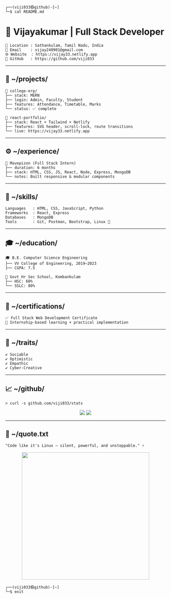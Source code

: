 ```
┌──(viji033㉿github)-[~]
└─$ cat README.md
```

# 🧠 Vijayakumar | Full Stack Developer

```
📍 Location : Sathankulam, Tamil Nadu, India
📧 Email    : vijay240901@gmail.com
🌐 Website  : https://vijay33.netlify.app
🔗 GitHub   : https://github.com/viji033
```

---

## 📁 ~/projects/

```
📂 college-erp/
├── stack: MERN
├── login: Admin, Faculty, Student
├── features: Attendance, Timetable, Marks
└── status: ✅ complete

📂 react-portfolio/
├── stack: React + Tailwind + Netlify
├── features: SVG header, scroll-lock, route transitions
└── live: https://vijay33.netlify.app
```

---

## ⚙️ ~/experience/

```
💼 Mavepizon (Full Stack Intern)
├── duration: 6 months
├── stack: HTML, CSS, JS, React, Node, Express, MongoDB
└── notes: Built responsive & modular components
```

---

## 🧠 ~/skills/

```
Languages   : HTML, CSS, JavaScript, Python
Frameworks  : React, Express
Databases   : MongoDB
Tools       : Git, Postman, Bootstrap, Linux 🐧
```

---

## 🎓 ~/education/

```
🎓 B.E. Computer Science Engineering
├── VV College of Engineering, 2019–2023
├── CGPA: 7.5

📘 Govt Hr Sec School, Kombankulam
├── HSC: 60%
└── SSLC: 80%
```

---

## 📜 ~/certifications/

```
✅ Full Stack Web Development Certificate
🧪 Internship-based learning + practical implementation
```

---

## 🧬 ~/traits/

```
✔️ Sociable
✔️ Optimistic
✔️ Empathic
✔️ Cyber-Creative
```

---

## 📈 ~/github/

```
> curl -s github.com/viji033/stats
```

<p align="center">
  <img src="https://github-readme-stats.vercel.app/api?username=viji033&show_icons=true&theme=terminal" />
  <img src="https://github-readme-stats.vercel.app/api/top-langs/?username=viji033&layout=compact&theme=terminal" />
</p>

---

## 🧾 ~/quote.txt

```
"Code like it's Linux — silent, powerful, and unstoppable." ⚡
```

<p align="center">
  <img src="https://media.giphy.com/media/qgQUggAC3Pfv687qPC/giphy.gif" width="400" />
</p>

```
┌──(viji033㉿github)-[~]
└─$ exit
```